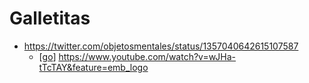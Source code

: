 # Galletitas

- https://twitter.com/objetosmentales/status/1357040642615107587
  - [[go]] https://www.youtube.com/watch?v=wJHa-tTcTAY&feature=emb_logo


[//begin]: # "Autogenerated link references for markdown compatibility"
[go]: go "Go"
[//end]: # "Autogenerated link references"